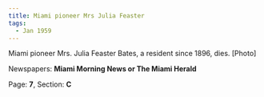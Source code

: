 ```yaml
---  
title: Miami pioneer Mrs Julia Feaster  
tags:  
  - Jan 1959  
---  
```

  
Miami pioneer Mrs. Julia Feaster Bates, a resident since 1896, dies. [Photo]  
  
Newspapers: **Miami Morning News or The Miami Herald**  
  
Page: **7**, Section: **C** 
